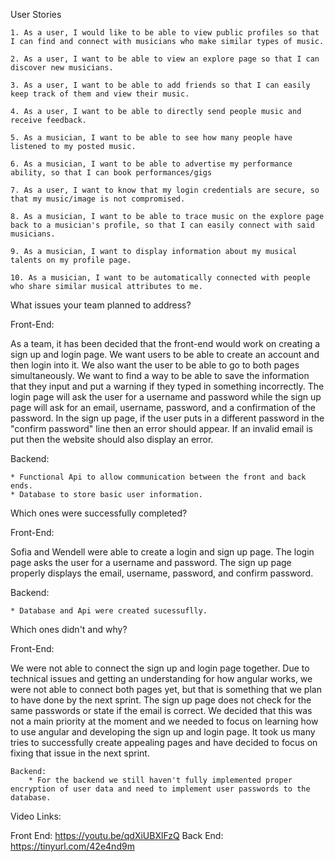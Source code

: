 User Stories

    1. As a user, I would like to be able to view public profiles so that I can find and connect with musicians who make similar types of music.

    2. As a user, I want to be able to view an explore page so that I can discover new musicians.

    3. As a user, I want to be able to add friends so that I can easily keep track of them and view their music.
    
    4. As a user, I want to be able to directly send people music and receive feedback.
    
    5. As a musician, I want to be able to see how many people have listened to my posted music.
    
    6. As a musician, I want to be able to advertise my performance ability, so that I can book performances/gigs
    
    7. As a user, I want to know that my login credentials are secure, so that my music/image is not compromised.
    
    8. As a musician, I want to be able to trace music on the explore page back to a musician's profile, so that I can easily connect with said musicians.
    
    9. As a musician, I want to display information about my musical talents on my profile page.
    
    10. As a musician, I want to be automatically connected with people who share similar musical attributes to me.
    
    
What issues your team planned to address?


Front-End: 

As a team, it has been decided that the front-end would work on creating a sign up and login page. We want users to be able to create an account and then login into it. We also want the user to be able to go to both pages simultaneously. We want to find a way to be able to save the information that they input and put a warning if they typed in something incorrectly. The login page will ask the user for a username and password while the sign up page will ask for an email, username, password, and a confirmation of the password. In the sign up page, if the user puts in a different password in the "confirm password" line then an error should appear. If an invalid email is put then the website should also display an error. 

Backend:

    * Functional Api to allow communication between the front and back ends.
    * Database to store basic user information.
    

Which ones were successfully completed?

Front-End: 

Sofia and Wendell were able to create a login and sign up page. The login page asks the user for a username and password. The sign up page properly displays the email, username, password, and confirm password. 

Backend: 

    * Database and Api were created sucessuflly.

Which ones didn't and why?

Front-End: 

We were not able to connect the sign up and login page together. Due to technical issues and getting an understanding for how angular works, we were not able to connect both pages yet, but that is something that we plan to have done by the next sprint. The sign up page does not check for the same passwords or state if the email is correct. We decided that this was not a main priority at the moment and we needed to focus on learning how to use angular and developing the sign up and login page. It took us many tries to successfully create appealing pages and have decided to focus on fixing that issue in the next sprint. 
    
    Backend:
        * For the backend we still haven't fully implemented proper encryption of user data and need to implement user passwords to the database.
        
 Video Links:
 
Front End: https://youtu.be/qdXiUBXlFzQ
Back End: https://tinyurl.com/42e4nd9m

